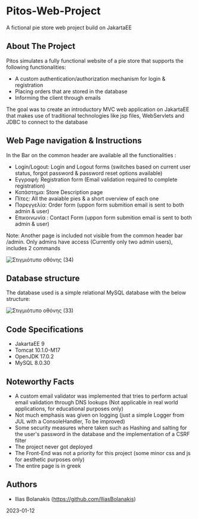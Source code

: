 # Pitos-Web-Project
A fictional pie store web project build on JakartaEE

## About The Project
Pitos simulates a fully functional website of a pie store that supports the following functionalities:

* A custom authentication/authorization mechanism for login & registration
* Placing orders that are stored in the database
* Informing the client through emails

The goal was to create an introductory MVC web application on JakartaEE that makes use of 
traditional technologies like jsp files, WebServlets and JDBC to connect to the database

## Web Page navigation & Instructions
In the Bar on the common  header are available all the functionalities :

* Login/Logout: Login and Logout forms (switches based on current user status, forgot password & password reset options available)
* Εγγραφή: Registration form (Email validation required to complete registration)
* Κατάστημα: Store Description page
* Πίτες: All the avaiable pies & a short overview of each one
* Παρεγγελία: Order form (uppon form submition email is sent to both admin & user)
* Επικοινωνία : Contact Form (uppon form submition email is sent to both admin & user)

Note: Another page is included not visible from the common header bar /admin. Only admins have access (Currently only two admin users), includes 2 commands

![Στιγμιότυπο οθόνης (34)](https://user-images.githubusercontent.com/104007209/212487350-9f6588de-d576-4c80-8b76-f781ac614184.png)

## Database structure

The database used is a simple relational MySQL database with the below structure:

![Στιγμιότυπο οθόνης (33)](https://user-images.githubusercontent.com/104007209/212188642-f94287f6-6af9-4845-a1d2-0a7b68ee5049.png)

## Code Specifications

* JakartaEE 9
* Tomcat 10.1.0-M17
* OpenJDK 17.0.2
* MySQL 8.0.30

## Noteworthy Facts

* A custom email validator was implemented that tries to perform actual email validation through DNS lookups (Not applicable in real world applications, for educational purposes only)
* Not much emphasis was given on logging (just a simple Logger from JUL with a ConsoleHandler, To be improved) 
* Some security measures where taken such as Hashing and salting for the user's password in the database and the implementation of a CSRF filter
* The project never got deployed
* The Front-End was not a priority for this project (some minor css and js for aesthetic purposes only)
* The entire page is in greek

## Authors

* Ilias Bolanakis (https://github.com/IliasBolanakis)

2023-01-12
